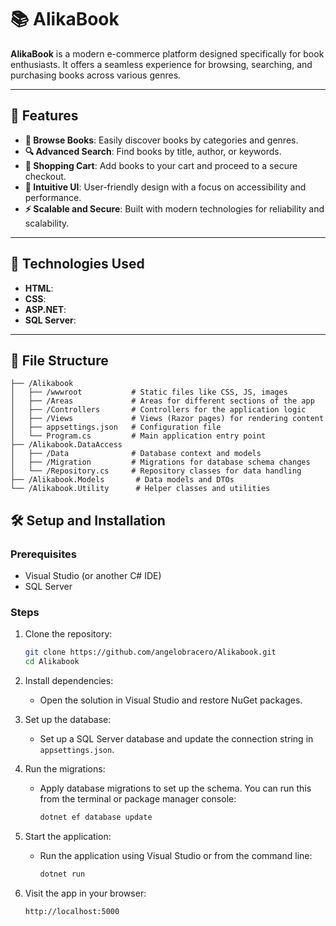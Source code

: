 # 📚 AlikaBook  

**AlikaBook** is a modern e-commerce platform designed specifically for book enthusiasts. It offers a seamless experience for browsing, searching, and purchasing books across various genres.  

---

## 🌟 Features  

- **📖 Browse Books**: Easily discover books by categories and genres.  
- **🔍 Advanced Search**: Find books by title, author, or keywords.  
- **🛒 Shopping Cart**: Add books to your cart and proceed to a secure checkout.  
- **🎨 Intuitive UI**: User-friendly design with a focus on accessibility and performance.  
- **⚡ Scalable and Secure**: Built with modern technologies for reliability and scalability.  

---

## 🚀 Technologies Used  

- **HTML**:
- **CSS**:
- **ASP.NET**:
- **SQL Server**:

---

## 📂 File Structure  

```plaintext
├── /Alikabook
│   ├── /wwwroot           # Static files like CSS, JS, images
│   ├── /Areas             # Areas for different sections of the app
│   ├── /Controllers       # Controllers for the application logic
│   ├── /Views             # Views (Razor pages) for rendering content
│   ├── appsettings.json   # Configuration file
│   └── Program.cs         # Main application entry point
├── /Alikabook.DataAccess
│   ├── /Data              # Database context and models
│   ├── /Migration         # Migrations for database schema changes
│   └── /Repository.cs     # Repository classes for data handling
├── /Alikabook.Models       # Data models and DTOs
└── /Alikabook.Utility      # Helper classes and utilities      
```

## 🛠️ Setup and Installation  

### Prerequisites  
- Visual Studio (or another C# IDE)  
- SQL Server  

### Steps  
1. Clone the repository:  
   ```bash
   git clone https://github.com/angelobracero/Alikabook.git
   cd Alikabook
   ```
2. Install dependencies:  
   - Open the solution in Visual Studio and restore NuGet packages.

3. Set up the database:  
   - Set up a SQL Server database and update the connection string in `appsettings.json`.

4. Run the migrations:  
   - Apply database migrations to set up the schema. You can run this from the terminal or package manager console:
     ```bash
     dotnet ef database update
     ```

5. Start the application:  
   - Run the application using Visual Studio or from the command line:
     ```bash
     dotnet run
     ```

6. Visit the app in your browser:  
   ```plaintext
   http://localhost:5000
   ```

